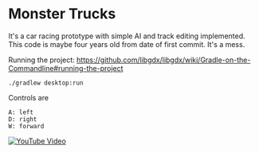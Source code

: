 # Monster Trucks

It's a car racing prototype with simple AI and track editing implemented.
This code is maybe four years old from date of first commit.  It's a mess.

Running the project:
https://github.com/libgdx/libgdx/wiki/Gradle-on-the-Commandline#running-the-project
```
./gradlew desktop:run
```

Controls are
```
A: left
D: right
W: forward
```

[![YouTube Video](https://img.youtube.com/vi/DFWeBlEe_qQ/0.jpg)](https://www.youtube.com/watch?v=DFWeBlEe_qQ)
